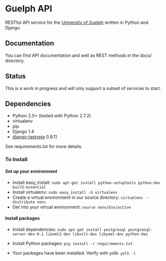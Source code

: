 # Guelph API

RESTful API service for the [University of Guelph][1] written in Python and Django.

## Documentation

You can find API documentation and well as REST methods in the docs/ directory.

## Status

This is a work in progress and will only support a subset of services to start.

## Dependencies

* Python 2.5+ (tested with Python 2.7.2)
* virtualenv
* pip
* Django 1.4
* [django-tastypie][2] 0.9.11

See requirements.txt for more details.

### To Install

#### Set up your environment

* Install easy\_install: `sudo apt-get install python-setuptools python-dev build-essential`
* Install virtualenv: `sudo easy_install -U virtualenv`
* Create a virtual environment in our source directory: `virtualenv --distribute venv`
* Get into your virtual environment: `source venv/bin/active`

#### Install packages

* Install dependencies: `sudo apt-get install postgresql postgresql-server-dev-9.1 libxml2-dev libxslt-dev libyaml-dev python-dev`
* Install Python packages: `pip install -r requirements.txt`
* Your packages have been installed. Verify with yolk: `yolk -l`


  [1]: http://uoguelph.ca "University of Guelph"
  [2]: http://django-tastypie.readthedocs.org/en/v0.9.11/ "django-tastypie"
